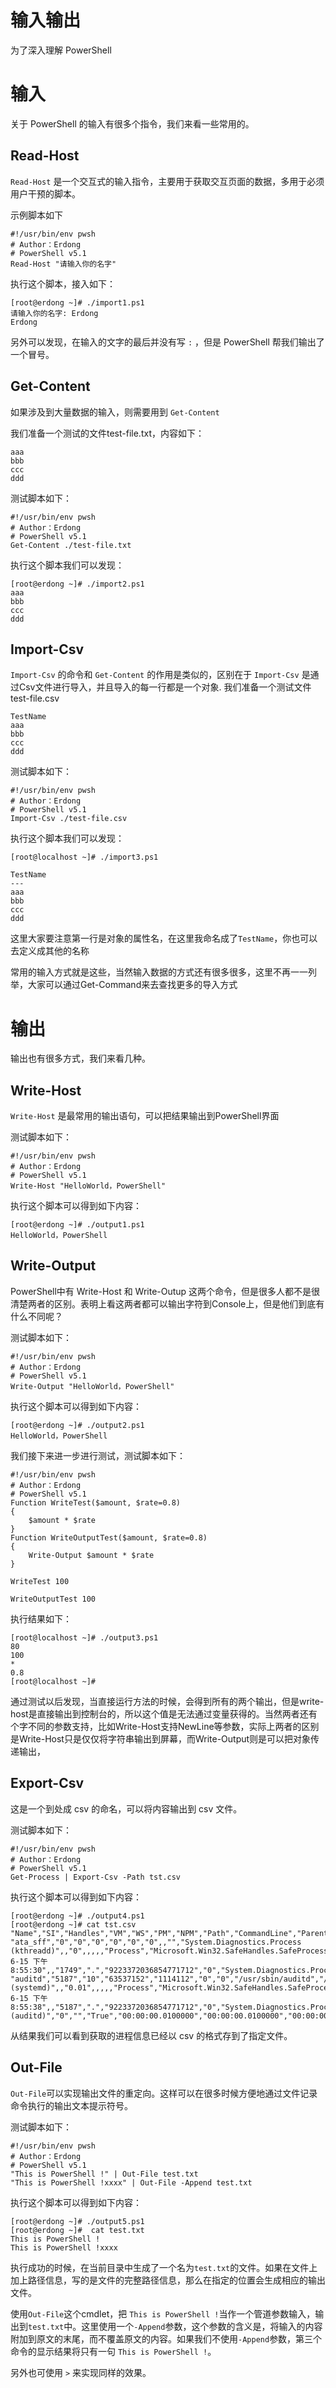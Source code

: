 # 输入输出
为了深入理解 PowerShell 

# 输入 
关于 PowerShell 的输入有很多个指令，我们来看一些常用的。

## Read-Host
`Read-Host` 是一个交互式的输入指令，主要用于获取交互页面的数据，多用于必须用户干预的脚本。

示例脚本如下
```
#!/usr/bin/env pwsh
# Author：Erdong
# PowerShell v5.1
Read-Host "请输入你的名字"
```
执行这个脚本，接入如下：
```
[root@erdong ~]# ./import1.ps1
请输入你的名字: Erdong
Erdong
```
另外可以发现，在输入的文字的最后并没有写 `:` ，但是 PowerShell 帮我们输出了一个冒号。



## Get-Content
如果涉及到大量数据的输入，则需要用到 `Get-Content`

我们准备一个测试的文件test-file.txt，内容如下：
```
aaa
bbb
ccc
ddd
```
测试脚本如下：
```
#!/usr/bin/env pwsh
# Author：Erdong
# PowerShell v5.1
Get-Content ./test-file.txt
```
执行这个脚本我们可以发现：
```
[root@erdong ~]# ./import2.ps1
aaa
bbb
ccc
ddd
```
## Import-Csv
`Import-Csv` 的命令和 `Get-Content` 的作用是类似的，区别在于 `Import-Csv` 是通过Csv文件进行导入，并且导入的每一行都是一个对象.
我们准备一个测试文件 test-file.csv
```
TestName
aaa
bbb
ccc
ddd
```

测试脚本如下：
```
#!/usr/bin/env pwsh
# Author：Erdong
# PowerShell v5.1
Import-Csv ./test-file.csv
```
执行这个脚本我们可以发现：
```
[root@localhost ~]# ./import3.ps1

TestName
---
aaa
bbb
ccc
ddd
```

这里大家要注意第一行是对象的属性名，在这里我命名成了`TestName`，你也可以去定义成其他的名称

常用的输入方式就是这些，当然输入数据的方式还有很多很多，这里不再一一列举，大家可以通过Get-Command来去查找更多的导入方式

# 输出

输出也有很多方式，我们来看几种。

## Write-Host

`Write-Host` 是最常用的输出语句，可以把结果输出到PowerShell界面

测试脚本如下：
```
#!/usr/bin/env pwsh
# Author：Erdong
# PowerShell v5.1
Write-Host "HelloWorld，PowerShell"
```

执行这个脚本可以得到如下内容：
```
[root@erdong ~]# ./output1.ps1
HelloWorld，PowerShell
```

## Write-Output

PowerShell中有 Write-Host 和  Write-Outup 这两个命令，但是很多人都不是很清楚两者的区别。表明上看这两者都可以输出字符到Console上，但是他们到底有什么不同呢？

测试脚本如下：
```
#!/usr/bin/env pwsh
# Author：Erdong
# PowerShell v5.1
Write-Output "HelloWorld，PowerShell"
```

执行这个脚本可以得到如下内容：
```
[root@erdong ~]# ./output2.ps1
HelloWorld，PowerShell
```

我们接下来进一步进行测试，测试脚本如下：

```
#!/usr/bin/env pwsh
# Author：Erdong
# PowerShell v5.1
Function WriteTest($amount, $rate=0.8)
{
    $amount * $rate
}
Function WriteOutputTest($amount, $rate=0.8)
{
    Write-Output $amount * $rate
}

WriteTest 100

WriteOutputTest 100
```
执行结果如下：
```
[root@localhost ~]# ./output3.ps1
80
100
*
0.8
[root@localhost ~]#
```

通过测试以后发现，当直接运行方法的时候，会得到所有的两个输出，但是write-host是直接输出到控制台的，所以这个值是无法通过变量获得的。当然两者还有个字不同的参数支持，比如Write-Host支持NewLine等参数，实际上两者的区别是Write-Host只是仅仅将字符串输出到屏幕，而Write-Output则是可以把对象传递输出，

## Export-Csv

这是一个到处成 csv 的命名，可以将内容输出到 csv 文件。

测试脚本如下：
```
#!/usr/bin/env pwsh
# Author：Erdong
# PowerShell v5.1
Get-Process | Export-Csv -Path tst.csv
```

执行这个脚本可以得到如下内容：

```
[root@erdong ~]# ./output4.ps1
[root@erdong ~]# cat tst.csv
"Name","SI","Handles","VM","WS","PM","NPM","Path","CommandLine","Parent","Company","CPU","FileVersion","ProductVersion","Description","Product","__NounName","SafeHandle","Handle","BasePriority","ExitCode","HasExited","StartTime","ExitTime","Id","MachineName","MaxWorkingSet","MinWorkingSet","Modules","NonpagedSystemMemorySize64","NonpagedSystemMemorySize","PagedMemorySize64","PagedMemorySize","PagedSystemMemorySize64","PagedSystemMemorySize","PeakPagedMemorySize64","PeakPagedMemorySize","PeakWorkingSet64","PeakWorkingSet","PeakVirtualMemorySize64","PeakVirtualMemorySize","PriorityBoostEnabled","PriorityClass","PrivateMemorySize64","PrivateMemorySize","ProcessName","ProcessorAffinity","SessionId","StartInfo","Threads","HandleCount","VirtualMemorySize64","VirtualMemorySize","EnableRaisingEvents","StandardInput","StandardOutput","StandardError","WorkingSet64","WorkingSet","SynchronizingObject","MainModule","MainWindowHandle","MainWindowTitle","Responding","PrivilegedProcessorTime","TotalProcessorTime","UserProcessorTime","Site","Container"
"ata_sff","0","0","0","0","0","0",,"","System.Diagnostics.Process (kthreadd)",,"0",,,,,"Process","Microsoft.Win32.SafeHandles.SafeProcessHandle","996","-20",,"False","2021-6-15 下午8:55:30",,"1749",".","9223372036854771712","0","System.Diagnostics.ProcessModuleCollection","0","0","0","0","0","0","0","0","0","0","0","0","False","RealTime","0","0","ata_sff","1","0",,"System.Diagnostics.ProcessThreadCollection","0","0","0","False",,,,"0","0",,,"0","","True","00:00:00","00:00:00","00:00:00",,
"auditd","5187","10","63537152","1114112","0","0","/usr/sbin/auditd","/sbin/auditd","System.Diagnostics.Process (systemd)",,"0.01",,,,,"Process","Microsoft.Win32.SafeHandles.SafeProcessHandle","1032","-4",,"False","2021-6-15 下午8:55:38",,"5187",".","9223372036854771712","0","System.Diagnostics.ProcessModuleCollection","0","0","0","0","0","0","0","0","1114112","1114112","63537152","63537152","False","BelowNormal","8892416","8892416","auditd","1","5187",,"System.Diagnostics.ProcessThreadCollection","10","63537152","63537152","False",,,,"1114112","1114112",,"System.Diagnostics.ProcessModule (auditd)","0","","True","00:00:00.0100000","00:00:00.0100000","00:00:00",,
```

从结果我们可以看到获取的进程信息已经以 csv 的格式存到了指定文件。
## Out-File

`Out-File`可以实现输出文件的重定向。这样可以在很多时候方便地通过文件记录命令执行的输出文本提示符号。

测试脚本如下：
```
#!/usr/bin/env pwsh
# Author：Erdong
# PowerShell v5.1
"This is PowerShell !" | Out-File test.txt
"This is PowerShell !xxxx" | Out-File -Append test.txt
```

执行这个脚本可以得到如下内容：

```
[root@erdong ~]# ./output5.ps1
[root@erdong ~]#  cat test.txt
This is PowerShell !
This is PowerShell !xxxx
```

执行成功的时候，在当前目录中生成了一个名为`test.txt`的文件。如果在文件上加上路径信息，写的是文件的完整路径信息，那么在指定的位置会生成相应的输出文件。

使用`Out-File`这个cmdlet，把 `This is PowerShell !`当作一个管道参数输入，输出到`test.txt`中。这里使用一个`-Append`参数，这个参数的含义是，将输入的内容附加到原文的末尾，而不覆盖原文的内容。如果我们不使用`-Append`参数，第三个命令的显示结果将只有一句 `This is PowerShell !`。

另外也可使用 `>` 来实现同样的效果。


